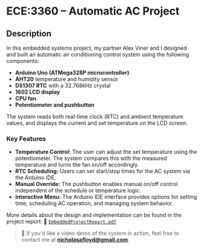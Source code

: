 # ECE:3360 – Automatic AC Project

## Description

In this embedded systems project, my partner Alex Viner and I designed and built an automatic air conditioning control system using the following components:

- **Arduino Uno (ATMega328P microcontroller)**
- **AHT20** temperature and humidity sensor
- **DS1307 RTC** with a 32.768kHz crystal
- **1602 LCD display**
- **CPU fan**
- **Potentiometer and pushbutton**

The system reads both real-time clock (RTC) and ambient temperature values, and displays the current and set temperature on the LCD screen.

### Key Features

- **Temperature Control:** The user can adjust the set temperature using the potentiometer. The system compares this with the measured temperature and turns the fan on/off accordingly.
- **RTC Scheduling:** Users can set start/stop times for the AC system via the Arduino IDE.
- **Manual Override:** The pushbutton enables manual on/off control independent of the schedule or temperature logic.
- **Interactive Menu:** The Arduino IDE interface provides options for setting time, scheduling AC operation, and managing system behavior.

More details about the design and implementation can be found in the project report:
📄 [`EmbeddedProjectReport.pdf`](EmbeddedProjectReport.pdf)

> 🎥 If you'd like a video demo of the system in action, feel free to contact me at **nicholasafloyd@gmail.com**.
